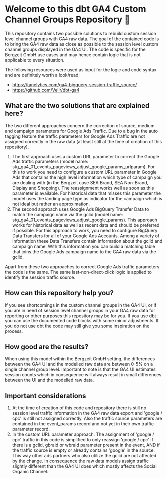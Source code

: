 # Welcome to this dbt GA4 Custom Channel Groups Repository :wave:

This repository contains two possible solutions to rebuild custom session level channel groups with GA4 raw data.
The goal of the contained code is to bring the GA4 raw data as close as possible to the session level custom channel groups displayed in the GA4 UI.
The code is specific for the Bergzeit GmbH use cases and may hence contain logic that is not applicable to every situation.

The following resources were used as input for the logic and code syntax and are definitely worth a look/read:
- https://tanelytics.com/ga4-bigquery-session-traffic_source/
- https://github.com/Velir/dbt-ga4

## What are the two solutions that are explained here?
The two different approaches concern the correction of source, medium and campaign parameters for Google Ads Traffic. Due to a bug in the auto tagging feature the traffic parameters for Google Ads Traffic are not assigned correctly in the raw data (at least still at the time of creation of this repository).
1. The first approach uses a custom URL parameter to correct the Google Ads traffic parameters (model name: stg_ga4_01_events_pageviews_adjust_google_params_urlparam).
For this to work you need to configure a custom URL parameter in Google Ads that contains the high level information which type of campaign you are dealing with (in the Bergzeit case SEA Brand, SEA Non-Brand, Display and Shopping). The reassignment works well as soon as this parameter is available. For historical data that misses this parameter the model uses the landing page type as indicator for the campaign which is not ideal but rather an approximation.
2. The second approach uses Google Ads BigQuery Transfer Data to match the campaign name via the gclid (model name: stg_ga4_01_events_pageviews_adjust_google_params).
This approach works for historical data as well as recent data and should be preferred if possible. For this approach to work, you need to configure BigQuery Data Transfers for all of your Google Ads Accounts. Among a variety of information these Data Transfers contain information about the gclid and campaign name. With this information you can build a matching table that joins the Google Ads campaign name to the GA4 raw data via the gclid.

Apart from these two approaches to correct Google Ads traffic parameters the code is the same. The same last-non-direct-click logic is applied to identify the session traffic source.

## How can this repository help you?
If you see shortcomings in the custom channel groups in the GA4 UI, or if you are in need of session level channel groups in your GA4 raw data for reporting or other purposes this repository may be for you.
If you use dbt you can use the documented code blocks with some minor adjustments. If you do not use dbt the code may still give you some inspiration on the process.

## How good are the results?
When using this model within the Bergzeit GmbH setting, the differences between the GA4 UI and the modelled raw data are between 0-5% on a single channel group level. Important to note is that the GA4 UI estimates session counts which in consequence will always result in small differences between the UI and the modelled raw data.

## Important considerations
1. At the time of creation of this code and repository there is still no session level traffic information in the GA4 raw data export and 'google / cpc' is still not assigned correctly. Also the traffic source parameters are contained in the event_params record and not yet in their own traffic parameter record.
2. In the custom URL parameter approach: The assignment of 'google / cpc' traffic in this code is simplified to only reassign 'google / cpc' if there is a gclid, gbraid or wbraid parameter present in the event, AND if the traffic source is empty or already contains 'google' in the source. This way other ads partners who also utilize the gclid are not affected by the change. In consequence the raw data models assign traffic slightly different than the GA4 UI does which mostly affects the Social Organic Channel.
